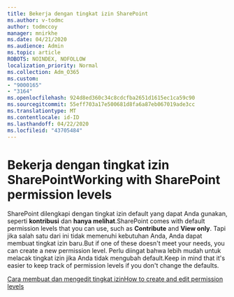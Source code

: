 ```yaml
---
title: Bekerja dengan tingkat izin SharePoint
ms.author: v-todmc
author: todmccoy
manager: mnirkhe
ms.date: 04/21/2020
ms.audience: Admin
ms.topic: article
ROBOTS: NOINDEX, NOFOLLOW
localization_priority: Normal
ms.collection: Adm_O365
ms.custom:
- "9000165"
- "3164"
ms.openlocfilehash: 924d8ed360c34c8cdcfba2651d1615ec1ca59c90
ms.sourcegitcommit: 55eff703a17e500681d8fa6a87eb067019ade3cc
ms.translationtype: MT
ms.contentlocale: id-ID
ms.lasthandoff: 04/22/2020
ms.locfileid: "43705484"
---
```

# <a name="working-with-sharepoint-permission-levels"></a><span data-ttu-id="41986-102">Bekerja dengan tingkat izin SharePoint</span><span class="sxs-lookup"><span data-stu-id="41986-102">Working with SharePoint permission levels</span></span>

<span data-ttu-id="41986-103">SharePoint dilengkapi dengan tingkat izin default yang dapat Anda gunakan, seperti **kontribusi** dan **hanya melihat**.</span><span class="sxs-lookup"><span data-stu-id="41986-103">SharePoint comes with default permission levels that you can use, such as **Contribute** and **View only**.</span></span> <span data-ttu-id="41986-104">Tapi jika salah satu dari ini tidak memenuhi kebutuhan Anda, Anda dapat membuat tingkat izin baru.</span><span class="sxs-lookup"><span data-stu-id="41986-104">But if one of these doesn't meet your needs, you can create a new permission level.</span></span> <span data-ttu-id="41986-105">Perlu diingat bahwa lebih mudah untuk melacak tingkat izin jika Anda tidak mengubah default.</span><span class="sxs-lookup"><span data-stu-id="41986-105">Keep in mind that it's easier to keep track of permission levels if you don't change the defaults.</span></span>

[<span data-ttu-id="41986-106">Cara membuat dan mengedit tingkat izin</span><span class="sxs-lookup"><span data-stu-id="41986-106">How to create and edit permission levels</span></span>](https://docs.microsoft.com/sharepoint/how-to-create-and-edit-permission-levels)